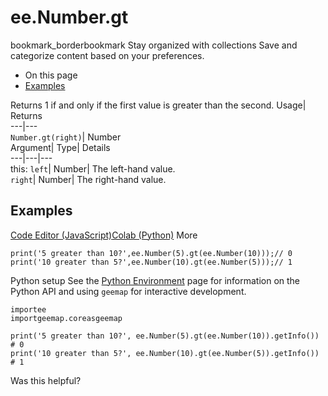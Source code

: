  
#  ee.Number.gt
bookmark_borderbookmark Stay organized with collections  Save and categorize content based on your preferences.
  * On this page
  * [Examples](https://developers.google.com/earth-engine/apidocs/ee-number-gt#examples)


Returns 1 if and only if the first value is greater than the second. 
Usage| Returns  
---|---  
`Number.gt(right)`| Number  
Argument| Type| Details  
---|---|---  
this: `left`| Number| The left-hand value.  
`right`| Number| The right-hand value.  
## Examples
[Code Editor (JavaScript)](https://developers.google.com/earth-engine/apidocs/ee-number-gt#code-editor-javascript-sample)[Colab (Python)](https://developers.google.com/earth-engine/apidocs/ee-number-gt#colab-python-sample) More
```
print('5 greater than 10?',ee.Number(5).gt(ee.Number(10)));// 0
print('10 greater than 5?',ee.Number(10).gt(ee.Number(5)));// 1
```
Python setup
See the [ Python Environment](https://developers.google.com/earth-engine/guides/python_install) page for information on the Python API and using `geemap` for interactive development.
```
importee
importgeemap.coreasgeemap
```
```
print('5 greater than 10?', ee.Number(5).gt(ee.Number(10)).getInfo()) # 0
print('10 greater than 5?', ee.Number(10).gt(ee.Number(5)).getInfo()) # 1
```

Was this helpful?
